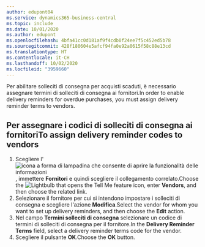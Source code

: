 ```yaml
---
author: edupont04
ms.service: dynamics365-business-central
ms.topic: include
ms.date: 10/01/2020
ms.author: edupont
ms.openlocfilehash: 4bfa41cc0d181af9f4cdb0f24ee7f5c452ed5b78
ms.sourcegitcommit: 428f180604e5afcf94fa0e92a0615f58c88e13cd
ms.translationtype: HT
ms.contentlocale: it-CH
ms.lasthandoff: 10/02/2020
ms.locfileid: "3959660"
---
```

<span data-ttu-id="3ee13-101">Per abilitare solleciti di consegna per acquisti scaduti, è necessario assegnare termini di solleciti di consegna ai fornitori.</span><span class="sxs-lookup"><span data-stu-id="3ee13-101">In order to enable delivery reminders for overdue purchases, you must assign delivery reminder terms to vendors.</span></span>  

## <a name="to-assign-delivery-reminder-codes-to-vendors"></a><span data-ttu-id="3ee13-102">Per assegnare i codici di solleciti di consegna ai fornitori</span><span class="sxs-lookup"><span data-stu-id="3ee13-102">To assign delivery reminder codes to vendors</span></span>  

1. <span data-ttu-id="3ee13-103">Scegliere l'![icona a forma di lampadina che consente di aprire la funzionalità delle informazioni](../../../media/ui-search/search_small.png "Informazioni sull'operazione che si desidera eseguire"), immettere **Fornitori** e quindi scegliere il collegamento correlato.</span><span class="sxs-lookup"><span data-stu-id="3ee13-103">Choose the ![Lightbulb that opens the Tell Me feature](../../../media/ui-search/search_small.png "Tell me what you want to do") icon, enter **Vendors**, and then choose the related link.</span></span>  
2. <span data-ttu-id="3ee13-104">Selezionare il fornitore per cui si intendono impostare i solleciti di consegna e scegliere l'azione **Modifica**.</span><span class="sxs-lookup"><span data-stu-id="3ee13-104">Select the vendor for whom you want to set up delivery reminders, and then choose the **Edit** action.</span></span>  
3. <span data-ttu-id="3ee13-105">Nel campo **Termini solleciti di consegna** selezionare un codice di termini di solleciti di consegna per il fornitore.</span><span class="sxs-lookup"><span data-stu-id="3ee13-105">In the **Delivery Reminder Terms** field, select a delivery reminder terms code for the vendor.</span></span>  
4. <span data-ttu-id="3ee13-106">Scegliere il pulsante **OK**.</span><span class="sxs-lookup"><span data-stu-id="3ee13-106">Choose the **OK** button.</span></span>  
